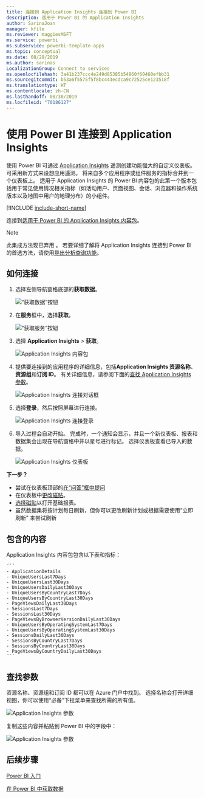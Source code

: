 ```yaml
---
title: 连接到 Application Insights 连接到 Power BI
description: 适用于 Power BI 的 Application Insights
author: SarinaJoan
manager: kfile
ms.reviewer: maggiesMSFT
ms.service: powerbi
ms.subservice: powerbi-template-apps
ms.topic: conceptual
ms.date: 08/29/2019
ms.author: sarinas
LocalizationGroup: Connect to services
ms.openlocfilehash: 3a41b237ccc4e249d85385b54860f60460efbb31
ms.sourcegitcommit: b53a6f5575f5f8bc443ecdca9c72525ce123518f
ms.translationtype: HT
ms.contentlocale: zh-CN
ms.lasthandoff: 08/30/2019
ms.locfileid: "70186127"
---
```

# <a name="connect-to-application-insights-with-power-bi"></a>使用 Power BI 连接到 Application Insights
使用 Power BI 可通过 [Application Insights](/azure/application-insights/app-insights-overview/) 遥测创建功能强大的自定义仪表板。 可采用新方式来设想应用遥测。 将来自多个应用程序或组件服务的指标合并到一个仪表板上。 适用于 Application Insights 的 Power BI 内容包的此第一个版本包括用于常见使用情况相关指标（如活动用户、页面视图、会话、浏览器和操作系统版本以及地图中用户的地理分布）的小组件。

[!INCLUDE [include-short-name](./includes/service-deprecate-content-packs.md)]

连接到[适用于 Power BI 的 Application Insights 内容包](https://app.powerbi.com/getdata/services/application-insights)。

>[!NOTE]
>此集成方法现已弃用  。 若要详细了解将 Application Insights 连接到 Power BI 的首选方法，请使用[导出分析查询功能](https://docs.microsoft.com/azure/application-insights/app-insights-export-power-bi#export-analytics-queries)。

## <a name="how-to-connect"></a>如何连接
1. 选择左侧导航窗格底部的**获取数据**。
   
    ![“获取数据”按钮](media/service-connect-to-application-insights/pbi_getdata.png)
2. 在**服务**框中，选择**获取**。
   
    ![“获取服务”按钮](media/service-connect-to-application-insights/pbi_getservices.png)
3. 选择 **Application Insights**  >  **获取**。
   
    ![Application Insights 内容包](media/service-connect-to-application-insights/appinsights.png)
4. 提供要连接到的应用程序的详细信息，包括**Application Insights 资源名称**、**资源组**和**订阅 ID**。 有关详细信息，请参阅下面的[查找 Application Insights 参数](#FindingAppInsightsParams)。
   
    ![Application Insights 连接对话框](media/service-connect-to-application-insights/pbi_contpkappinsitconnectndialog.png)    
5. 选择**登录**，然后按照屏幕进行连接。
   
    ![Application Insights 连接登录](media/service-connect-to-application-insights/pbi_contpkappinsitconnectn2.png)
6. 导入过程会自动开始。 完成时，一个通知会显示，并且一个新仪表板、报表和数据集会出现在导航窗格中并以星号进行标记。  选择仪表板查看已导入的数据。
   
    ![Application Insights 仪表板](media/service-connect-to-application-insights/pbi_contpkappinsitdash.png)

**下一步？**

* 尝试在仪表板顶部的[在“问答”框中提问](consumer/end-user-q-and-a.md)
* 在仪表板中[更改磁贴](service-dashboard-edit-tile.md)。
* [选择磁贴](consumer/end-user-tiles.md)以打开基础报表。
* 虽然数据集将按计划每日刷新，但你可以更改刷新计划或根据需要使用“立即刷新”  来尝试刷新

## <a name="whats-included"></a>包含的内容
Application Insights 内容包包含以下表和指标：  

    ´´´
    - ApplicationDetails  
    - UniqueUsersLast7Days   
    - UniqueUsersLast30Days   
    - UniqueUsersDailyLast30Days  
    - UniqueUsersByCountryLast7Days  
    - UniqueUsersByCountryLast30Days   
    - PageViewsDailyLast30Days   
    - SessionsLast7Days   
    - SessionsLast30Days  
    - PageViewsByBrowserVersionDailyLast30Days   
    - UniqueUsersByOperatingSystemLast7Days   
    - UniqueUsersByOperatingSystemLast30Days    
    - SessionsDailyLast30Days   
    - SessionsByCountryLast7Days   
    - SessionsByCountryLast30Days   
    - PageViewsByCountryDailyLast30Days  
    ´´´ 

<a name="FindingAppInsightsParams"></a>

## <a name="finding-parameters"></a>查找参数
资源名称、资源组和订阅 ID 都可以在 Azure 门户中找到。 选择名称会打开详细视图，你可以使用“必备”下拉菜单来查找所需的所有值。

![Application Insights 参数](media/service-connect-to-application-insights/pbi_contpkappinsitparams.png)

复制这些内容并粘贴到 Power BI 中的字段中：

![Application Insights 参数](media/service-connect-to-application-insights/pbi_contpkappinsitparam2.png)

## <a name="next-steps"></a>后续步骤
[Power BI 入门](service-get-started.md)

[在 Power BI 中获取数据](service-get-data.md)

